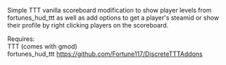 Simple TTT vanilla scoreboard modification to show player levels from fortunes_hud_ttt as well as add options to get a player's steamid or show their profile by right clicking players on the scoreboard.  

Requires:  
TTT (comes with gmod)  
fortunes_hud_ttt https://github.com/Fortune117/DiscreteTTTAddons  
